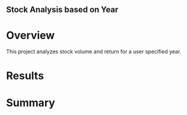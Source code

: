 ## Stock Analysis based on Year

# Overview
This project analyzes stock volume and return for a user specified year.
# Results

# Summary
